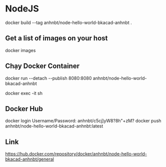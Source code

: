 # NodeJS

docker build --tag anhnbt/node-hello-world-bkacad-anhnbt .

## Get a list of images on your host 

docker images

## Chạy Docker Container

docker run --detach --publish 8080:8080 anhnbt/node-hello-world-bkacad-anhnbt

docker exec -it <container> sh
## Docker Hub

docker login
Username/Password: anhnbt/c5cj]yW8?8h"+zM?
docker push anhnbt/node-hello-world-bkacad-anhnbt:latest

## Link
https://hub.docker.com/repository/docker/anhnbt/node-hello-world-bkacad-anhnbt/general